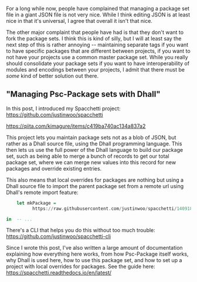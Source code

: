 For a long while now, people have complained that managing a package set file in a giant JSON file is not very nice. While I think editing JSON is at least nice in that it's universal, I agree that overall it isn't that nice.

The other major complaint that people have had is that they don't want to fork the package sets. I think this is kind of silly, but I will at least say the next step of this is rather annoying -- maintaining separate tags if you want to have specific packages that are different between projects, if you want to not have your projects use a common master package set. While you really should consolidate your package sets if you want to have interoperability of modules and encodings between your projects, I admit that there must be *some* kind of better solution out there.

## "Managing Psc-Package sets with Dhall"

In this post, I introduced my Spacchetti project: <https://github.com/justinwoo/spacchetti>

<https://qiita.com/kimagure/items/c419ba740ac134a837a2>

This project lets you maintain package sets not as a blob of JSON, but rather as a Dhall source file, using the Dhall programming language. This then lets us use the full power of the Dhall language to build our package set, such as being able to merge a bunch of records to get our total package set, where we can merge new values into this record for new packages and override existing entries.

This also means that local overrides for packages are nothing but using a Dhall source file to import the parent package set from a remote url using Dhall's remote import feature:

```hs
    let mkPackage =
          https://raw.githubusercontent.com/justinwoo/spacchetti/140918/src/mkPackage.dhall

in  -- ...
```

There's a CLI that helps you do this without too much trouble: <https://github.com/justinwoo/spacchetti-cli>

Since I wrote this post, I've also written a large amount of documentation explaining how everything here works, from how Psc-Package itself works, why Dhall is used here, how to use this package set, and how to set up a project with local overrides for packages. See the guide here: <https://spacchetti.readthedocs.io/en/latest/>
